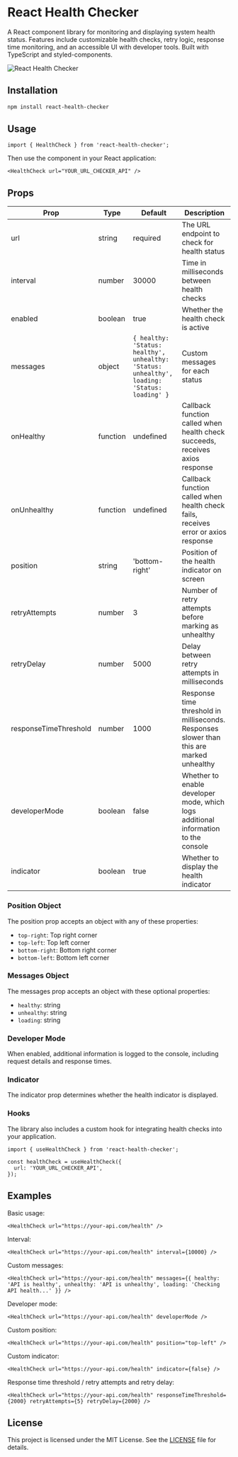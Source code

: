 # React Health Checker

A React component library for monitoring and displaying system health status. Features include customizable health checks, retry logic, response time monitoring, and an accessible UI with developer tools. Built with TypeScript and styled-components.

![React Health Checker](./src/public/react-health-checker.png)

## Installation

```bash
npm install react-health-checker
```

## Usage

```tsx
import { HealthCheck } from 'react-health-checker';
``` 

Then use the component in your React application:

```tsx
<HealthCheck url="YOUR_URL_CHECKER_API" />
```


## Props

| Prop                  | Type     | Default                                                                                | Description                                                                                |
|-----------------------|----------|----------------------------------------------------------------------------------------|--------------------------------------------------------------------------------------------|
| url                   | string   | required                                                                               | The URL endpoint to check for health status                                                |
| interval              | number   | 30000                                                                                  | Time in milliseconds between health checks                                                 |
| enabled               | boolean  | true                                                                                   | Whether the health check is active                                                         |
| messages              | object   | ```{ healthy: 'Status: healthy', unhealthy: 'Status: unhealthy', loading: 'Status: loading' }``` | Custom messages for each status                                                            |
| onHealthy             | function | undefined                                                                              | Callback function called when health check succeeds, receives axios response               |
| onUnhealthy          | function | undefined                                                                              | Callback function called when health check fails, receives error or axios response         |
| position              | string   | 'bottom-right'                                                                         | Position of the health indicator on screen                                                 |
| retryAttempts         | number   | 3                                                                                      | Number of retry attempts before marking as unhealthy                                       |
| retryDelay            | number   | 5000                                                                                   | Delay between retry attempts in milliseconds                                               |
| responseTimeThreshold | number   | 1000                                                                                   | Response time threshold in milliseconds. Responses slower than this are marked unhealthy   |
| developerMode         | boolean  | false                                                                                  | Whether to enable developer mode, which logs additional information to the console         |
| indicator             | boolean  | true                                                                                   | Whether to display the health indicator                                                    |


### Position Object

The position prop accepts an object with any of these properties:
- `top-right`: Top right corner
- `top-left`: Top left corner
- `bottom-right`: Bottom right corner  
- `bottom-left`: Bottom left corner

### Messages Object

The messages prop accepts an object with these optional properties:
- `healthy`: string
- `unhealthy`: string  
- `loading`: string

### Developer Mode

When enabled, additional information is logged to the console, including request details and response times.

### Indicator

The indicator prop determines whether the health indicator is displayed.

### Hooks

The library also includes a custom hook for integrating health checks into your application.

```tsx
import { useHealthCheck } from 'react-health-checker';

const healthCheck = useHealthCheck({
  url: 'YOUR_URL_CHECKER_API',
});
```

## Examples

Basic usage:

```tsx
<HealthCheck url="https://your-api.com/health" />
```

Interval:

```tsx
<HealthCheck url="https://your-api.com/health" interval={10000} />
```

Custom messages:

```tsx
<HealthCheck url="https://your-api.com/health" messages={{ healthy: 'API is healthy', unhealthy: 'API is unhealthy', loading: 'Checking API health...' }} />
```

Developer mode:

```tsx
<HealthCheck url="https://your-api.com/health" developerMode />
```

Custom position:

```tsx
<HealthCheck url="https://your-api.com/health" position="top-left" />
```

Custom indicator:

```tsx
<HealthCheck url="https://your-api.com/health" indicator={false} />
```

Response time threshold / retry attempts and retry delay:

```tsx
<HealthCheck url="https://your-api.com/health" responseTimeThreshold={2000} retryAttempts={5} retryDelay={2000} />
```



## License

This project is licensed under the MIT License. See the [LICENSE](LICENSE) file for details.
